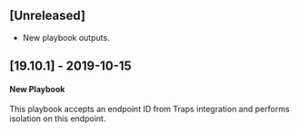 ## [Unreleased]
- New playbook outputs.

## [19.10.1] - 2019-10-15
#### New Playbook
This playbook accepts an endpoint ID from Traps integration and performs isolation on this endpoint.